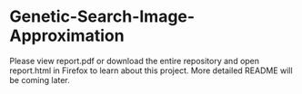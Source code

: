 # Genetic-Search-Image-Approximation
Please view report.pdf or download the entire repository and open report.html in Firefox to learn about this project. More detailed README will be coming later.
